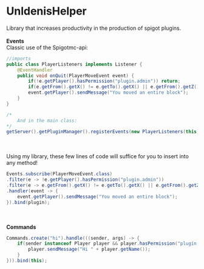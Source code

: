 # UnldenisHelper

Library that increases productivity in the production of spigot plugins.
<br><br>
<b>Events</b>
<br>
Classic use of the Spigotmc-api: 
```java
//imports
public class PlayerListeners implements Listener {
    @EventHandler
    public void onQuit(PlayerMoveEvent event) {
        if(!e.getPlayer().hasPermission("plugin.admin")) return;
        if(e.getFrom().getX() != e.getTo().getX() || e.getFrom().getZ() != e.getTo().getZ()) return;
        event.getPlayer().sendMessage("You moved an entire block");
    }
}

/*
    And in the main class:
*/
getServer().getPluginManager().registerEvents(new PlayerListeners(this), this);
```
<br><br>
Using my library, these few lines of code will suffice for you to insert into any method!
```java
Events.subscribe(PlayerMoveEvent.class)
.filter(e -> !e.getPlayer().hasPermission("plugin.admin"))
.filter(e -> e.getFrom().getX() != e.getTo().getX() || e.getFrom().getZ() != e.getTo().getZ())
.handler(event -> {
    event.getPlayer().sendMessage("You moved an entire block");
}).bind(plugin);
```
<br><br>
<b>Commands</b>
<br>
```java
Commands.create("hi").handle(((sender, args) -> {
    if(sender instanceof Player player && player.hasPermission("plugin.admin")) {
        player.sendMessage("Hi " + player.getName());
    }
})).bind(this);
```
